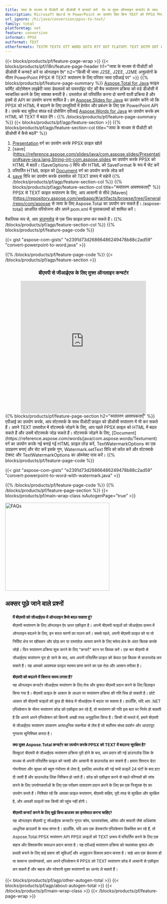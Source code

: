 ```yaml
---
title: जावा के माध्यम से पीओटी को डीओसी में कनवर्ट करें  ऐप या मुफ्त ऑनलाइन कन्वर्टर के साथ 
description: Microsoft Word या PowerPoint का उपयोग किए बिना TEXT को PPSX निर्यात करने के लिए Java API या ऑनलाइन। कोड को एकीकृत करने से पहले मुफ्त बीएमपी से जीआईएफ ऑनलाइन परिवर्तक का त्वरित परीक्षण करें। 
url_ignore: /hi/java/conversion/ppsx-to-text/
family: total
platformtag: net
feature: conversion
informat: PPSX
outformat: TEXT
otherformats: TEXTM TEXTX OTT WORD DOTX RTF DOT FLATOPC TEXT DOTM ODT WORDML
---
```

{{< blocks/products/pf/feature-page-wrap >}}
{{< blocks/products/pf/i18n/feature-page-header h1="जावा के माध्यम से पीओटी को डीओसी में कनवर्ट करें या ऑनलाइन ऐप" h2="किसी भी जावा J2SE, J2EE, J2ME अनुप्रयोगों के भीतर PowerPoint PPSX से TEXT रूपांतरण के लिए परिसर जावा एपीआई पर" >}}
{{% blocks/products/pf/feature-page-summary %}}
[Aspose.Total for Java](https://products.aspose.com/total/java/) फाइल फॉर्मेट ऑटोमेशन लाइब्रेरी जावा डेवलपर्स को पावरपॉइंट पॉट की बैच रूपांतरण प्रक्रिया को वर्ड डीओसी में स्वचालित करने के लिए सशक्त बनाती है। दस्तावेज़ को परिवर्तित करना दो चरणों वाली प्रक्रिया है और इसमें दो API का उपयोग करना शामिल है। हम [Aspose.Slides for Java](https://products.aspose.com/slides/java/) का उपयोग करेंगे जो कि PPSX को HTML में बदलने के लिए प्रस्तुतियों में हेरफेर और प्रबंधन के लिए एक PowerPoint API है। उसके बाद सुविधा संपन्न वर्ड प्रोसेसिंग एपीआई [Aspose.Words for Java](https://products.aspose.com/words/java/) का उपयोग करके हम HTML को TEXT में बदल देंगे।
{{% /blocks/products/pf/feature-page-summary  %}}
{{< blocks/products/pf/agp/feature-section >}}
{{% blocks/products/pf/agp/feature-section-col title="जावा के माध्यम से पीओटी को डीओसी में कैसे बदलें" %}}
1. [Presentation](https://reference.aspose.com/slides/java/com.aspose.slides/Presentation) वर्ग का उपयोग करके PPSX फ़ाइल खोलें
2. [save](https://reference.aspose.com/slides/java/com.aspose.slides/Presentation#save-java.lang.String-int-com.aspose.slides का उपयोग करके PPSX को HTML में बदलें। ISaveOptions-) विधि और HTML को SaveFormat के रूप में सेट करें
3. परिवर्तित HTML फ़ाइल को [Document](https://reference.aspose.com/words/java/com.aspose.words/Textument) वर्ग का उपयोग करके लोड करें
4. [save](https://reference.aspose.com/words/java/com.aspose.words/Textument#save(java.lang.String,int)) विधि का उपयोग करके दस्तावेज़ को TEXT प्रारूप में सहेजें
{{% /blocks/products/pf/agp/feature-section-col %}}
{{% blocks/products/pf/agp/feature-section-col title="रूपांतरण आवश्यकताएँ" %}}
PPSX से TEXT फ़ाइल रूपांतरण के लिए, आप आसानी से सीधे [Maven](https://repository.aspose.com/webapp/#/artifacts/browse/tree/General/repo/com/aspose से जावा के लिए Aspose.Total का उपयोग कर सकते हैं। /aspose-total) आधारित परियोजना और अपने pom.xml में पुस्तकालयों को शामिल करें।

वैकल्पिक रूप से, आप [डाउनलोड](https://releases.aspose.com/total/java) से एक ज़िप फ़ाइल प्राप्त कर सकते हैं।
{{% /blocks/products/pf/agp/feature-section-col %}}
{{% blocks/products/pf/feature-page-code %}}

{{< gist "aspose-com-gists" "e2391d73d26866486249478b88c2ad59" "convert-powerpoint-to-word.java" >}}


{{% /blocks/products/pf/feature-page-code %}}
{{< /blocks/products/pf/agp/feature-section >}}

<div class="container-fluid agp-content bg-white aboutfile box-1 vh100 section nopbtm">
<div class=container>
<div class=row>
<div class="demobox tc col-md-12 padding-0" align="center">

<h3>बीएमपी से जीआईएफ के लिए मुफ्त ऑनलाइन कन्वर्टर</h3>

<iframe style="border: none; height: 426px;" scrolling="no" src="https://total-conversion-app-65z5r2lp.qa.k8s.dynabic.com/?to=text&from=ppsx" id="child-iframe" width="80%"></iframe>

</div></div>
</div></div>
{{% blocks/products/pf/feature-page-section  h2="रूपांतरण आवश्यकताएँ" %}}
एपीआई का उपयोग करके, आप वॉटरमार्क के साथ पीओटी फ़ाइल को डीओसी रूपांतरण में भी कर सकते हैं। अपने TEXT दस्तावेज़ में वॉटरमार्क जोड़ने के लिए, आप पहले PPSX फ़ाइल को HTML में बदल सकते हैं और उसमें वॉटरमार्क जोड़ सकते हैं। वॉटरमार्क जोड़ने के लिए, [Document](https://reference.aspose.com/words/java/com.aspose.words/Textument) वर्ग का उपयोग करके नई बनाई गई HTML फ़ाइल लोड करें, TextWatermarkOptions का एक उदाहरण बनाएं और सेट करें इसके गुण, Watermark.setText विधि को कॉल करें और वॉटरमार्क टेक्स्ट और TextWatermarkOptions का ऑब्जेक्ट पास करें।  
{{% blocks/products/pf/feature-page-code %}}

{{< gist "aspose-com-gists" "e2391d73d26866486249478b88c2ad59" "convert-powerpoint-to-word-with-watermark.java" >}}

{{% /blocks/products/pf/feature-page-code  %}}
{{% /blocks/products/pf/feature-page-section %}}
{{< blocks/products/pf/main-wrap-class isAutogenPage="true" >}}
<style>.howtolist li{margin-right: 0!important;line-height: 26px;position: relative;margin-bottom: 10px;font-size: 13px;list-style-type: none;}</style>
<div class="col-md-12 tl bg-gray-dark howtolist section">
  <a class="anchor" name="faqpage"></a>
  <div class="container tl dflex" itemscope="" itemtype="https://schema.org/FAQPage">
      <div class="col-md-4 howtosectiongfx">
          <img class="social-panel-hide-on-mobile" src="https://www.groupdocs.cloud/templates/brand/images/groupdocs/conversion/groupdocs_conversion-brand.png" alt="FAQs" width="335" height="283">
      </div>
      <div class="howtosection col-md-8">
          <div>
              <h2>अक्सर पूछे जाने वाले प्रश्नों</h2>
              <ul>
                  <li itemscope="" itemprop="mainEntity" itemtype="https://schema.org/Question">
                      <div>
                          <span itemprop="name"><b>मैं बीएमपी को जीआईएफ में ऑनलाइन कैसे बदल सकता हूं?</b></span>
                      </div>
                      <div itemscope="" itemprop="acceptedAnswer" itemtype="https://schema.org/Answer">
                          <span itemprop="text">बीएमपी रूपांतरण के लिए ऑनलाइन ऐप ऊपर एकीकृत है। अपनी बीएमपी फाइलों को जीआईएफ प्रारूप में ऑनलाइन बदलने के लिए, इन सरल चरणों का पालन करें। सबसे पहले, अपनी बीएमपी फ़ाइल को या तो निर्दिष्ट क्षेत्र पर खींचकर और छोड़ कर या दस्तावेज़ आयात करने के लिए सफेद क्षेत्र के अंदर क्लिक करके जोड़ें। फिर रूपांतरण प्रक्रिया शुरू करने के लिए "कन्वर्ट" बटन पर क्लिक करें। एक बार बीएमपी से जीआईएफ रूपांतरण पूरा हो जाने के बाद, आप अपनी परिवर्तित फ़ाइल को केवल एक क्लिक से डाउनलोड कर सकते हैं। यह आपको आवश्यक फ़ाइल स्वरूप प्राप्त करने का एक तेज़ और आसान तरीका है।</span>
                      </div>
                  </li>
                  <li itemscope="" itemprop="mainEntity" itemtype="https://schema.org/Question">
                      <div>
                          <span itemprop="name"><b>बीएमपी को बदलने में कितना समय लगता है?</b></span>
                      </div>
                      <div itemscope="" itemprop="acceptedAnswer" itemtype="https://schema.org/Answer">
                          <span itemprop="text">यह ऑनलाइन कन्वर्टर जीआईएफ रूपांतरण के लिए तेज और कुशल बीएमपी प्रदान करने के लिए डिज़ाइन किया गया है। बीएमपी फ़ाइल के आकार के आधार पर रूपांतरण प्रक्रिया की गति भिन्न हो सकती है। छोटे आकार की बीएमपी फाइलों को कुछ ही सेकंड में जीआईएफ में बदला जा सकता है। हालाँकि, यदि आप .NET एप्लिकेशन के भीतर रूपांतरण कोड को एकीकृत कर रहे हैं, तो रूपांतरण की गति इस बात पर निर्भर हो सकती है कि आपने अपने एप्लिकेशन को कितनी अच्छी तरह अनुकूलित किया है। किसी भी मामले में, हमारे बीएमपी से जीआईएफ रूपांतरण उपकरण अत्याधुनिक तकनीक से लैस है जो सर्वोत्तम संभव प्रदर्शन और आउटपुट गुणवत्ता सुनिश्चित करता है।</span>
                      </div>
                  </li>
                  <li itemscope="" itemprop="mainEntity" itemtype="https://schema.org/Question">
                      <div>
                          <span itemprop="name"><b>क्या मुक्त Aspose.Total कन्वर्टर का उपयोग करके PPSX को TEXT में बदलना सुरक्षित है?</b></span>
                      </div>
                      <div itemscope="" itemprop="acceptedAnswer" itemtype="https://schema.org/Answer">
                          <span itemprop="text">बिल्कुल! बीएमपी से जीआईएफ रूपांतरण प्रक्रिया पूरी होने के बाद, आप प्रदान की गई डाउनलोड लिंक के माध्यम से अपनी परिवर्तित फ़ाइल को जल्दी और आसानी से डाउनलोड कर सकते हैं। हमारा सिस्टम डेटा गोपनीयता और सुरक्षा को बहुत गंभीरता से लेता है, इसलिए अपलोड की गई सभी फ़ाइलें 24 घंटों के बाद हटा दी जाती हैं और डाउनलोड लिंक निष्क्रिय हो जाते हैं। कोड को एकीकृत करने से पहले परिणामों की जांच करने के लिए उपयोगकर्ताओं के लिए एक परीक्षण वातावरण प्रदान करने के लिए हम एक निःशुल्क ऐप का उपयोग करते हैं। निश्चिंत रहें कि आपका फ़ाइल रूपांतरण, बीएमपी सहित, पूरी तरह से सुरक्षित और सुरक्षित है, और आपकी फ़ाइलों तक किसी की पहुंच नहीं होगी।</span>
                      </div>
                  </li>                 
                  <li itemscope="" itemprop="mainEntity" itemtype="https://schema.org/Question">
                      <div>
                          <span itemprop="name"><b>बीएमपी कन्वर्ट करने के लिए मुझे किस ब्राउजर का इस्तेमाल करना चाहिए?</b></span>
                      </div>
                      <div itemscope="" itemprop="acceptedAnswer" itemtype="https://schema.org/Answer">
                          <span itemprop="text">यह ऑनलाइन बीएमपी टू जीआईएफ कनवर्टर गूगल क्रोम, फायरफॉक्स, ओपेरा और सफारी जैसे अधिकांश आधुनिक ब्राउज़रों के साथ संगत है। हालाँकि, यदि आप एक डेस्कटॉप एप्लिकेशन विकसित कर रहे हैं, तो Aspose.Total PPSX रूपांतरण API PPSX फ़ाइलों को TEXT प्रारूप में परिवर्तित करने के लिए एक सहज और विश्वसनीय समाधान प्रदान करता है। यह एपीआई रूपांतरण प्रक्रिया को यथासंभव कुशल और प्रभावी बनाने के लिए कई प्रकार की सुविधाएँ और अनुकूलन विकल्प प्रदान करता है। चाहे आप एक डेवलपर हों या सामान्य उपयोगकर्ता, आप अपने एप्लिकेशन में PPSX को TEXT रूपांतरण कोड में आसानी से एकीकृत कर सकते हैं और सहज और परेशानी मुक्त रूपांतरणों का आनंद ले सकते हैं।</span>
                      </div>
                  </li>
              </ul>
          </div>
      </div>
  </div>
{{< blocks/products/pf/agp/other-autogen-total >}}
{{< blocks/products/pf/agp/about-autogen-total >}}
{{< /blocks/products/pf/main-wrap-class >}}
{{< /blocks/products/pf/feature-page-wrap >}}